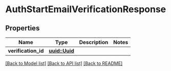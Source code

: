 # AuthStartEmailVerificationResponse

## Properties

Name | Type | Description | Notes
------------ | ------------- | ------------- | -------------
**verification_id** | [**uuid::Uuid**](uuid::Uuid.md) |  | 

[[Back to Model list]](../README.md#documentation-for-models) [[Back to API list]](../README.md#documentation-for-api-endpoints) [[Back to README]](../README.md)


